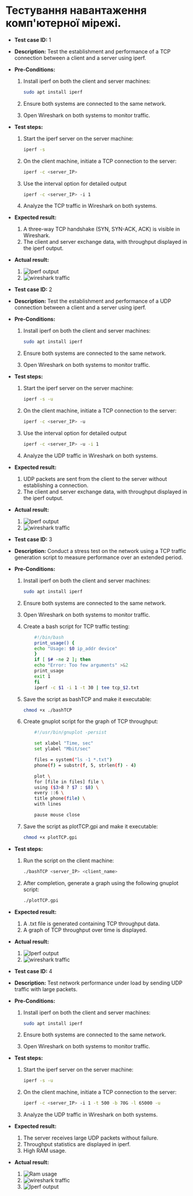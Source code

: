 # Тестування навантаження комп'ютерної мірежі.

* **Test case ID:** 1
* **Description:**
    Test the establishment and performance of a TCP connection between a client and a server using iperf.
* **Pre-Conditions:**
    1. Install iperf on both the client and server machines:

        ```bash
        sudo apt install iperf
        ```

    2. Ensure both systems are connected to the same network.
    3. Open Wireshark on both systems to monitor traffic.

* **Test steps:**
    1. Start the iperf server on the server machine:
        ```bash
        iperf -s
        ```
    2. On the client machine, initiate a TCP connection to the server:
        ```bash
        iperf -c <server_IP>
        ```
    3. Use the interval option for detailed output
        ```bash
        iperf -c <server_IP> -i 1
        ```
    4. Analyze the TCP traffic in Wireshark on both systems.
* **Expected result:**
    1. A three-way TCP handshake (SYN, SYN-ACK, ACK) is visible in Wireshark.
    2. The client and server exchange data, with throughput displayed in the iperf output.

* **Actual result:**
    1. ![Iperf output](./img/1.png)
    2. ![wireshark traffic](./img/2.png)


* **Test case ID:** 2
* **Description:**
    Test the establishment and performance of a UDP connection between a client and a server using iperf.
* **Pre-Conditions:**
    1. Install iperf on both the client and server machines:

        ```bash
        sudo apt install iperf
        ```

    2. Ensure both systems are connected to the same network.
    3. Open Wireshark on both systems to monitor traffic.

* **Test steps:**
    1. Start the iperf server on the server machine:
        ```bash
        iperf -s -u
        ```
    2. On the client machine, initiate a TCP connection to the server:
        ```bash
        iperf -c <server_IP> -u
        ```
    3. Use the interval option for detailed output
        ```bash
        iperf -c <server_IP> -u -i 1
        ```
    4. Analyze the UDP traffic in Wireshark on both systems.
* **Expected result:**
    1. UDP packets are sent from the client to the server without establishing a connection.
    2. The client and server exchange data, with throughput displayed in the iperf output.

* **Actual result:**
    1. ![Iperf output](./img/3.png)
    2. ![wireshark traffic](./img/4.png)


* **Test case ID:** 3
* **Description:**
    Conduct a stress test on the network using a TCP traffic generation script to measure performance over an extended period.
* **Pre-Conditions:**
    1. Install iperf on both the client and server machines:

        ```bash
        sudo apt install iperf
        ```

    2. Ensure both systems are connected to the same network.
    3. Open Wireshark on both systems to monitor traffic.
    4. Create a bash script for TCP traffic testing:
        ```bash
            #!/bin/bash
            print_usage() {
            echo "Usage: $0 ip_addr device"
            }
            if [ $# -ne 2 ]; then
            echo "Error: Too few arguments" >&2
            print_usage
            exit 1
            fi
            iperf -c $1 -i 1 -t 30 | tee tcp_$2.txt
        ```
    5. Save the script as bashTCP and make it executable:
        ```bash
        chmod +x ./bashTCP
        ```
    6. Create gnuplot script for the graph of TCP throughput:
        ```bash
            #!/usr/bin/gnuplot -persist

            set xlabel "Time, sec"
            set ylabel "Mbit/sec"

            files = system("ls -1 *.txt")
            phone(f) = substr(f, 5, strlen(f) - 4)

            plot \
            for [file in files] file \
            using ($3>8 ? $7 : $8) \
            every ::6 \
            title phone(file) \
            with lines

            pause mouse close
        ```
     7. Save the script as plotTCP.gpi and make it executable:
        ```bash
        chmod +x plotTCP.gpi
        ```
* **Test steps:**
    1. Run the script on the client machine:
        ```bash
        ./bashTCP <server_IP> <client_name>
        ```
    2. After completion, generate a graph using the following gnuplot script:
        ```bash
        ./plotTCP.gpi
        ```
* **Expected result:**
    1. A .txt file is generated containing TCP throughput data.
    2. A graph of TCP throughput over time is displayed.

* **Actual result:**
    1. ![Iperf output](./img/5.png)
    2. ![wireshark traffic](./img/6.png)



* **Test case ID:** 4
* **Description:**
    Test network performance under load by sending UDP traffic with large packets.
* **Pre-Conditions:**
    1. Install iperf on both the client and server machines:

        ```bash
        sudo apt install iperf
        ```

    2. Ensure both systems are connected to the same network.
    3. Open Wireshark on both systems to monitor traffic.
* **Test steps:**
    1. Start the iperf server on the server machine:
        ```bash
        iperf -s -u
        ```
    2. On the client machine, initiate a TCP connection to the server:
        ```bash
        iperf -c <server_IP> -i 1 -t 500 -b 70G -l 65000 -u
        ```
    3. Analyze the UDP traffic in Wireshark on both systems.
* **Expected result:**
    1. The server receives large UDP packets without failure.
    2. Throughput statistics are displayed in iperf.
    3. High RAM usage.

* **Actual result:**
    1. ![Ram usage](./img/7.png)
    2. ![wireshark traffic](./img/8.png)
    3. ![Iperf output](./img/9.png)